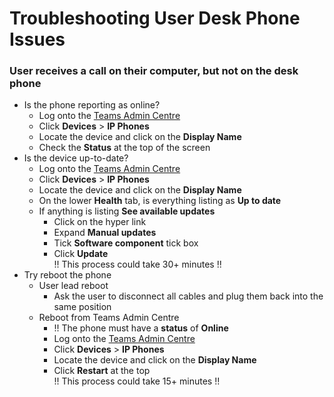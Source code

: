 # Troubleshooting User Desk Phone Issues

### User receives a call on their computer, but not on the desk phone
- Is the phone reporting as online?
  - Log onto the [Teams Admin Centre](https://admin.teams.microsoft.com)
  - Click **Devices** > **IP Phones**
  - Locate the device and click on the **Display Name**
  - Check the **Status** at the top of the screen
- Is the device up-to-date?
  - Log onto the [Teams Admin Centre](https://admin.teams.microsoft.com)
  - Click **Devices** > **IP Phones**
  - Locate the device and click on the **Display Name**
  - On the lower **Health** tab, is everything listing as **Up to date**
  - If anything is listing **See available updates**
    - Click on the hyper link
    - Expand **Manual updates**
    - Tick **Software component** tick box
    - Click **Update**\
      !! This process could take 30+ minutes !!
- Try reboot the phone
  - User lead reboot
    - Ask the user to disconnect all cables and plug them back into the same position
  - Reboot from Teams Admin Centre
    - !! The phone must have a **status** of **Online**
    - Log onto the [Teams Admin Centre](https://admin.teams.microsoft.com)
    - Click **Devices** > **IP Phones**
    - Locate the device and click on the **Display Name**
    - Click **Restart** at the top\
      !! This process could take 15+ minutes !!
